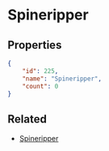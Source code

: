 # Spineripper

<no description available>

## Properties

```json
{
    "id": 225,
    "name": "Spineripper",
    "count": 0
}
```

## Related

- [Spineripper](../items/5673-spineripper.md)

